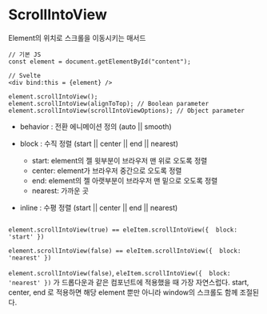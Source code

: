 # ScrollIntoView

Element의 위치로 스크롤을 이동시키는 매서드

```
// 기본 JS
const element = document.getElementById("content");

// Svelte
<div bind:this = {element} />

element.scrollIntoView();
element.scrollIntoView(alignToTop); // Boolean parameter
element.scrollIntoView(scrollIntoViewOptions); // Object parameter
```

- behavior : 전환 에니메이션 정의 (auto || smooth)
- block : 수직 정렬 (start || center || end || nearest)

  - start: element의 젤 윗부분이 브라우저 맨 위로 오도록 정렬
  - center: element가 브라우저 중간으로 오도록 정렬
  - end: element의 젤 아랫부분이 브라우저 맨 밑으로 오도록 정렬
  - nearest: 가까운 곳

- inline : 수평 정렬 (start || center || end || nearest)

```

element.scrollIntoView(true) == eleItem.scrollIntoView({  block: 'start' })

element.scrollIntoView(false) == eleItem.scrollIntoView({  block: 'nearest' })
```

`element.scrollIntoView(false)`, `eleItem.scrollIntoView({  block: 'nearest' })` 가 드롭다운과 같은 컴포넌트에 적용했을 때 가장 자연스럽다.
start, center, end 로 적용하면 해당 element 뿐만 아니라 window의 스크롤도 함께 조절된다.
